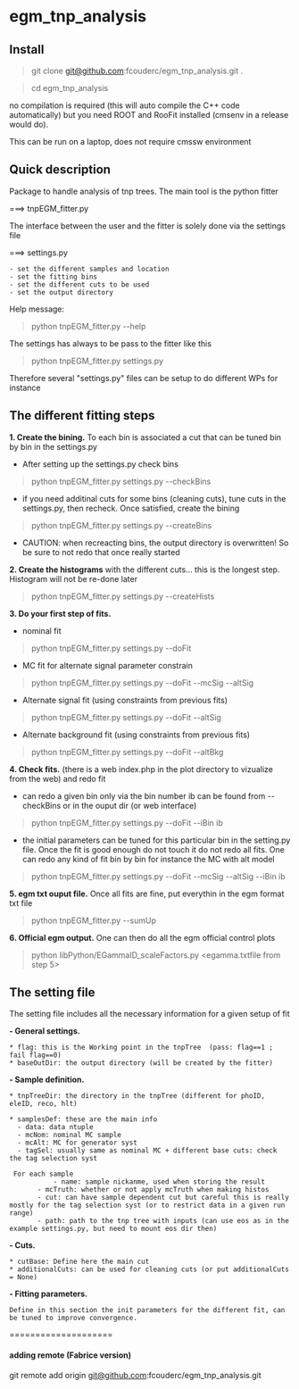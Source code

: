 # egm_tnp_analysis


## Install

> git clone git@github.com:fcouderc/egm_tnp_analysis.git .

> cd egm_tnp_analysis

no compilation is required (this will auto compile the C++ code automatically) but you need ROOT and RooFit installed (cmsenv in a release would do).

This can be run on a laptop, does not require cmssw environment

## Quick description

Package to handle analysis of tnp trees. The main tool is the python fitter

   ===> tnpEGM_fitter.py

The interface between the user and the fitter is solely done via the settings file

   ===> settings.py

   	- set the different samples and location
	- set the fitting bins
	- set the different cuts to be used
	- set the output directory

Help message:
>    python tnpEGM_fitter.py --help 

The settings has always to be pass to the fitter like this
>    python tnpEGM_fitter.py settings.py

Therefore several "settings.py" files  can be setup to do different WPs for instance


## The different fitting steps

**1. Create the bining.** To each bin is associated a cut that can be tuned bin by bin in the settings.py
   * After setting up the settings.py check bins 

>   python tnpEGM_fitter.py settings.py  --checkBins
   
   * if  you need additinal cuts for some bins (cleaning cuts), tune cuts in the settings.py, then recheck. 
     Once satisfied, create the bining

>   python tnpEGM_fitter.py settings.py  --createBins

   * CAUTION: when recreacting bins, the output directory is overwritten! So be sure to not redo that once really started

**2. Create the histograms** with the different cuts... this is the longest step. Histogram will not be re-done later
   
>   python tnpEGM_fitter.py settings.py --createHists

**3. Do your first step of fits.**
   * nominal fit
   
>   python tnpEGM_fitter.py settings.py --doFit
   
   * MC fit for alternate signal parameter constrain 
   
>   python tnpEGM_fitter.py settings.py --doFit --mcSig --altSig

   * Alternate signal fit (using constraints from previous fits)
   
>   python tnpEGM_fitter.py settings.py --doFit  --altSig

   * Alternate background fit (using constraints from previous fits)
   
>   python tnpEGM_fitter.py settings.py --doFit  --altBkg

**4. Check fits.** (there is a web index.php in the plot directory to vizualize from the web) and redo fit
   * can redo a given bin only via 
     the bin number ib can be found from --checkBins or in the ouput dir (or web interface)

>   python tnpEGM_fitter.py settings.py --doFit --iBin ib
   
   * the initial parameters can be tuned for this particular bin in the setting.py file. 
      Once the fit is good enough do not touch it do not redo all fits.
      One can redo any kind of fit bin by bin for instance the MC with alt model

>   python tnpEGM_fitter.py settings.py --doFit --mcSig --altSig --iBin ib

**5. egm txt ouput file.** Once all fits are fine, put everythin in the egm format txt file

>   python tnpEGM_fitter.py --sumUp
   
**6. Official egm output.** One can then do all the egm official control plots

>  python libPython/EGammaID_scaleFactors.py  <egamma.txtfile from step 5>


## The setting file

The setting file includes all the necessary information for a given setup of fit

**- General settings.**

    * flag: this is the Working point in the tnpTree  (pass: flag==1 ; fail flag==0)
    * baseOutDir: the output directory (will be created by the fitter)

**- Sample definition.**

    * tnpTreeDir: the directory in the tnpTree (different for phoID, eleID, reco, hlt)

    * samplesDef: these are the main info
      - data: data ntuple
      - mcNom: nominal MC sample
      - mcAlt: MC for generator syst
      - tagSel: usually same as nominal MC + different base cuts: check the tag selection syst

     For each sample
     	       - name: sample nickanme, used when storing the result
	       - mcTruth: whether or not apply mcTruth when making histos
	       - cut: can have sample dependent cut but careful this is really mostly for the tag selection syst (or to restrict data in a given run range)
	       - path: path to the tnp tree with inputs (can use eos as in the example settings.py, but need to mount eos dir then)
 

**- Cuts.**

    * cutBase: Define here the main cut
    * additionalCuts: can be used for cleaning cuts (or put additionalCuts = None)

**- Fitting parameters.**
    
    Define in this section the init parameters for the different fit, can be tuned to improve convergence.

====================
   


#### adding remote (Fabrice version)
git remote add origin git@github.com:fcouderc/egm_tnp_analysis.git